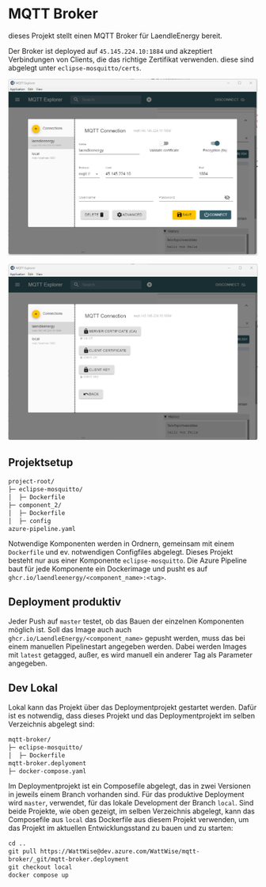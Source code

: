 # MQTT Broker

dieses Projekt stellt einen MQTT Broker für LaendleEnergy bereit.

Der Broker ist deployed auf `45.145.224.10:1884` und akzeptiert Verbindungen
von Clients, die das richtige Zertifikat verwenden. diese sind abgelegt unter
`eclipse-mosquitto/certs`.

![mqtt explorer connection](./docs/images/mqtt_explorer_connection.png)

![mqtt explorer certificates](./docs/images/mqtt_explorer_certificates.png)

## Projektsetup

```
project-root/
├─ eclipse-mosquitto/
│  ├─ Dockerfile
├─ component_2/
│  ├─ Dockerfile
│  ├─ config
azure-pipeline.yaml
```

Notwendige Komponenten werden in Ordnern, gemeinsam mit einem `Dockerfile`
und ev. notwendigen Configfiles abgelegt. Dieses Projekt besteht nur aus einer
Komponente `eclipse-mosquitto`. Die Azure Pipeline baut für jede Komponente
ein Dockerimage und pusht es auf `ghcr.io/laendleenergy/<component_name>:<tag>`.

## Deployment produktiv

Jeder Push auf `master` testet, ob das Bauen der einzelnen Komponenten möglich
ist. Soll das Image auch auch `ghcr.io/LaendleEnergy/<component_name>` gepusht
werden, muss das bei einem manuellen Pipelinestart angegeben werden. Dabei
werden Images mit `latest` getagged, außer, es wird manuell ein anderer Tag
als Parameter angegeben.

## Dev Lokal

Lokal kann das Projekt über das Deploymentprojekt gestartet werden. Dafür ist
es notwendig, dass dieses Projekt und das Deploymentprojekt im selben
Verzeichnis abgelegt sind:

```
mqtt-broker/
├─ eclipse-mosquitto/
│  ├─ Dockerfile
mqtt-broker.deplyoment
├─ docker-compose.yaml
```

Im Deploymentprojekt ist ein Composefile abgelegt, das in zwei Versionen in
jeweils einem Branch vorhanden sind. Für das produktive Deployment wird
`master`, verwendet, für das lokale Development der Branch `local`. Sind beide
Projekte, wie oben gezeigt, im selben Verzeichnis abgelegt, kann das
Composefile aus `local` das Dockerfile aus diesem Projekt verwenden, um das
Projekt im aktuellen Entwicklungsstand zu bauen und zu starten:

```
cd ..
git pull https://WattWise@dev.azure.com/WattWise/mqtt-broker/_git/mqtt-broker.deployment
git checkout local
docker compose up
```